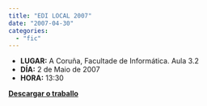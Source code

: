 ```yaml
---
title: "EDI LOCAL 2007"
date: "2007-04-30"
categories: 
  - "fic"
---
```


- **LUGAR:** A Coruña, Facultade de Informática. Aula 3.2
- **DÍA:** 2 de Maio de 2007
- **HORA:** 13:30

**[Descargar o traballo](http://ied2007.iespana.es/IED.pdf "EDILOCAL 2007")**
